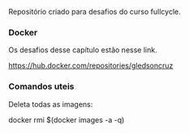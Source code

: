 Repositório criado para desafios do curso fullcycle.

### Docker

Os desafios desse capítulo estão nesse link.

https://hub.docker.com/repositories/gledsoncruz

### Comandos uteis

Deleta todas as imagens:

docker rmi $(docker images -a -q)
